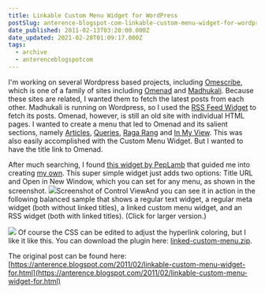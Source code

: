 ```yaml
---
title: Linkable Custom Menu Widget for WordPress
postSlug: anterence-blogspot-com-linkable-custom-menu-widget-for-wordpress
date_published: 2011-02-13T03:20:00.000Z
date_updated: 2021-02-28T01:09:17.000Z
tags:
  - archive
  - anterenceblogspotcom
---
```


I'm working on several Wordpress based projects, including [Omescribe](http://omescribe.com/), which is one of a family of sites including [Omenad](http://omenad.net/) and [Madhukali](http://madhukali.org/blog). Because these sites are related, I wanted them to fetch the latest posts from each other. Madhukali is running on Wordpress, so I used the [RSS Feed Widget](http://wordpress.org/extend/plugins/simple-rss-feeds-widget/) to fetch its posts. Omenad, however, is still an old site with individual HTML pages. I wanted to create a menu that led to Omenad and its salient sections, namely [Articles](http://omenad.net/base_art.htm), [Queries](http://omenad.net/base_queries.htm), [Raga Rang](http://omenad.net/base_ragrang.htm) and [In My View](http://omenad.net/base_theories.htm#inmyview). This was also easily accomplished with the Custom Menu Widget. But I wanted to have the title link to Omenad.

After much searching, I found [this widget by PepLamb](http://peplamb.com/linkable-title-html-and-php-widget/) that guided me into creating [my own](http://omescribe.com/ter/linked-custom-menu.zip). This super simple widget just adds two options: Title URL and Open in New Window, which you can set for any menu, as shown in the screenshot.
[![](http://3.bp.blogspot.com/-MIObO83HpeU/TVdMSS985SI/AAAAAAAAACE/Y6BSOlhP9Cw/s1600/linked-custom-menu.png)](http://3.bp.blogspot.com/-MIObO83HpeU/TVdMSS985SI/AAAAAAAAACE/Y6BSOlhP9Cw/s1600/linked-custom-menu.png)Screenshot of Control ViewAnd you can see it in action in the following balanced sample that shows a regular text widget, a regular meta widget (both without linked titles), a linked custom menu widget, and an RSS widget (both with linked titles). (Click for larger version.)

[![](http://3.bp.blogspot.com/-Z5EgGk401PE/TVdM-_06DpI/AAAAAAAAACI/22DuBOIKnnQ/s400/Untitled.png)](http://3.bp.blogspot.com/-Z5EgGk401PE/TVdM-_06DpI/AAAAAAAAACI/22DuBOIKnnQ/s1600/Untitled.png)
Of course the CSS can be edited to adjust the hyperlink coloring, but I like it like this. You can download the plugin here: [linked-custom-menu.zip](http://omescribe.com/ter/linked-custom-menu.zip).

The original post can be found here: [https://anterence.blogspot.com/2011/02/linkable-custom-menu-widget-for.html](https://anterence.blogspot.com/2011/02/linkable-custom-menu-widget-for.html)
